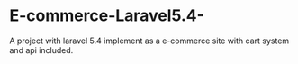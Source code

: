 # E-commerce-Laravel5.4-
A project with laravel 5.4 implement as a e-commerce site with cart system and api included.
